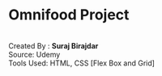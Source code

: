 # Omnifood Project
<br>
<div>Created By : <strong>Suraj Birajdar</strong></div>
<div>Source: Udemy</div>
<div>Tools Used: HTML, CSS [Flex Box and Grid]</div>
